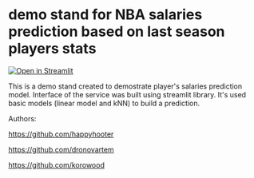 # demo stand for NBA salaries prediction based on last season players stats
[![Open in Streamlit](https://static.streamlit.io/badges/streamlit_badge_black_white.svg)](https://share.streamlit.io/dronovartem/demo_nba_salaries/main/streamlit_nba_salaries.py)

This is a demo stand created to demostrate player's salaries prediction model. Interface of the service was built using streamlit library.
It's used basic models (linear model and kNN) to build a prediction.

Authors:

https://github.com/happyhooter

https://github.com/dronovartem

https://github.com/korowood
